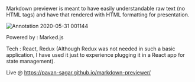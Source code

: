 Markdown previewer is meant to have easily understandable raw text (no HTML tags) and have that rendered with HTML formatting for presentation. 

![Annotation 2020-05-31 001144](https://user-images.githubusercontent.com/46797663/83336715-5ff65600-a2d3-11ea-9811-63eee605d2ad.png)


Powered by : Marked.js

Tech : React, Redux (Although Redux was not needed in such a basic application, I have used it just to experience plugging it in a React app for state management).

Live @ https://pavan-sagar.github.io/markdown-previewer/

